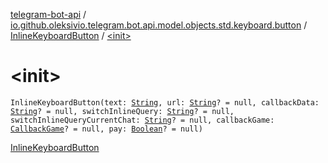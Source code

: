 [telegram-bot-api](../../index.md) / [io.github.oleksivio.telegram.bot.api.model.objects.std.keyboard.button](../index.md) / [InlineKeyboardButton](index.md) / [&lt;init&gt;](./-init-.md)

# &lt;init&gt;

`InlineKeyboardButton(text: `[`String`](https://kotlinlang.org/api/latest/jvm/stdlib/kotlin/-string/index.html)`, url: `[`String`](https://kotlinlang.org/api/latest/jvm/stdlib/kotlin/-string/index.html)`? = null, callbackData: `[`String`](https://kotlinlang.org/api/latest/jvm/stdlib/kotlin/-string/index.html)`? = null, switchInlineQuery: `[`String`](https://kotlinlang.org/api/latest/jvm/stdlib/kotlin/-string/index.html)`? = null, switchInlineQueryCurrentChat: `[`String`](https://kotlinlang.org/api/latest/jvm/stdlib/kotlin/-string/index.html)`? = null, callbackGame: `[`CallbackGame`](../../io.github.oleksivio.telegram.bot.api.model.objects.std.game/-callback-game/index.md)`? = null, pay: `[`Boolean`](https://kotlinlang.org/api/latest/jvm/stdlib/kotlin/-boolean/index.html)`? = null)`

[InlineKeyboardButton](https://core.telegram.org/bots/api/#inlinekeyboardbutton)

